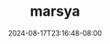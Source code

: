 --- 
title: "marsya"
description: "streaming bokep marsya tiktok full vidio terbaru"
date: 2024-08-17T23:16:48-08:00
file_code: "ps9kfhkm48v4"
draft: false
cover: "x7gu9xym9slfysc6.jpg"
tags: ["marsya", "bokep-indo", "bokep-viral", "bokep-ig"]
length: 453
fld_id: "1483159"
foldername: "Arsya 1"
categories: ["Arsya 1"]
views: 0
---